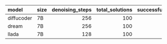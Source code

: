 | model      | size   |   denoising_steps |   total_solutions |   successful_generations |   compilation_success_rate |   valid_lean_syntax_rate |   proof_structure_usage |   avg_generation_time |   avg_lean_keywords_used |   theorems_used |
|:-----------|:-------|------------------:|------------------:|-------------------------:|---------------------------:|-------------------------:|------------------------:|----------------------:|-------------------------:|----------------:|
| diffucoder | 7B     |               256 |               100 |                      100 |                          0 |                        0 |                      37 |               8.02307 |                     1.74 |               0 |
| dream      | 7B     |               256 |               100 |                      100 |                          0 |                        0 |                      28 |              49.6147  |                     1.67 |               3 |
| llada      | 7B     |               128 |               100 |                      100 |                          0 |                        0 |                      26 |              57.087   |                     1.5  |               0 |